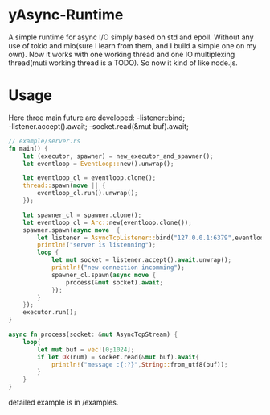 # yAsync-Runtime
A simple runtime for async I/O simply based on std and epoll.
Without any use of tokio and mio(sure I learn from them, and I build a simple one on my own). Now it works with one working thread and one IO multiplexing thread(muti working thread is a TODO). So now it kind of like node.js. 



# Usage

<!-- Add to your Cargo.toml dependencies:
```
```
-->


Here three main future are developed: 
    -listener::bind;  
    -listener.accept().await; 
    -socket.read(&mut buf).await;
```rust
// example/server.rs
fn main() {
    let (executor, spawner) = new_executor_and_spawner();
    let eventloop = EventLoop::new().unwrap();

    let eventloop_cl = eventloop.clone();
    thread::spawn(move || {
        eventloop_cl.run().unwrap();
    });

    let spawner_cl = spawner.clone();
    let eventloop_cl = Arc::new(eventloop.clone());
    spawner.spawn(async move  {
        let listener = AsyncTcpListener::bind("127.0.0.1:6379",eventloop_cl).await.unwrap();
        println!("server is listenning");
        loop {
            let mut socket = listener.accept().await.unwrap();
            println!("new connection incomming");
            spawner_cl.spawn(async move {
                process(&mut socket).await;
            });
        }
    });
    executor.run();
}

async fn process(socket: &mut AsyncTcpStream) {
    loop{
        let mut buf = vec![0;1024];
        if let Ok(num) = socket.read(&mut buf).await{
            println!("message :{:?}",String::from_utf8(buf));
        }
    }
}
``` 
detailed example is in /examples. 

